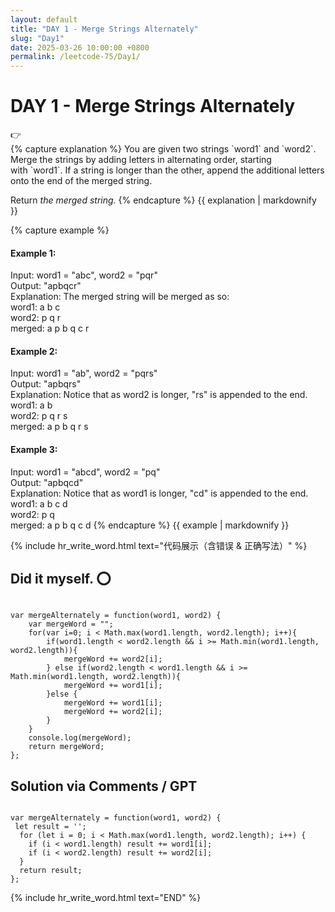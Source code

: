 ```yaml
---
layout: default
title: "DAY 1 - Merge Strings Alternately"
slug: "Day1"
date: 2025-03-26 10:00:00 +0800
permalink: /leetcode-75/Day1/
---
```


# DAY 1 - Merge Strings Alternately

<aside class="asideDiv">
    <div>👉</div>
    <div>
        <main>
            {% capture explanation %}
You are given two strings `word1` and `word2`. Merge the strings by adding letters in alternating order, starting with `word1`. If a string is longer than the other, append the additional letters onto the end of the merged string.

Return *the merged string.*
            {% endcapture %}
            {{ explanation | markdownify }}
        </main>
        <main>
            {% capture example %}
#### Example 1:
Input: word1 = "abc", word2 = "pqr"<br>
Output: "apbqcr"<br>
Explanation: The merged string will be merged as so:<br>
word1:  a   b   c<br>
word2:    p   q   r<br>
merged: a p b q c r
#### Example 2:
Input: word1 = "ab", word2 = "pqrs"<br>
Output: "apbqrs"<br>
Explanation: Notice that as word2 is longer, "rs" is appended to the end.<br>
word1:  a   b<br>
word2:    p   q   r   s<br>
merged: a p b q   r   s
#### Example 3:
Input: word1 = "abcd", word2 = "pq"<br>
Output: "apbqcd"<br>
Explanation: Notice that as word1 is longer, "cd" is appended to the end.<br>
word1:  a   b   c   d<br>
word2:    p   q<br>
merged: a p b q c   d
            {% endcapture %}
            {{ example | markdownify }}
        </main>
    </div>
</aside>

{% include hr_write_word.html text="代码展示（含错误 & 正确写法）" %}

## **Did it myself.**  &#x2B55;
<pre><code class="language-js">
var mergeAlternately = function(word1, word2) {
    var mergeWord = "";
    for(var i=0; i < Math.max(word1.length, word2.length); i++){
        if(word1.length < word2.length && i >= Math.min(word1.length, word2.length)){
            mergeWord += word2[i];
        } else if(word2.length < word1.length && i >= Math.min(word1.length, word2.length)){
            mergeWord += word1[i];
        }else {
            mergeWord += word1[i];
            mergeWord += word2[i];
        }
    }
    console.log(mergeWord);
    return mergeWord;
};
</code></pre>

## **Solution via Comments / GPT**
<pre><code class="language-js">
var mergeAlternately = function(word1, word2) {
 let result = '';
  for (let i = 0; i < Math.max(word1.length, word2.length); i++) {
    if (i < word1.length) result += word1[i];
    if (i < word2.length) result += word2[i];
  }
  return result;
};
</code></pre>

{% include hr_write_word.html text="END" %}